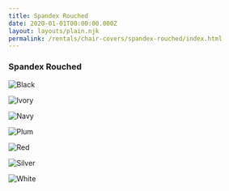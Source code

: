 ```yaml
---
title: Spandex Rouched
date: 2020-01-01T00:00:00.000Z
layout: layouts/plain.njk
permalink: /rentals/chair-covers/spandex-rouched/index.html
---
```


### Spandex Rouched

<section class="grid-container" markdown="1">

![Black](/static/img/chair-covers/01-Spandex-Rouched/Spandex-Rouched-Black-Cover.png "Black")

![Ivory](/static/img/chair-covers/01-Spandex-Rouched/Spandex-Rouched-Ivory-Cover.png "Ivory")

![Navy](/static/img/chair-covers/01-Spandex-Rouched/Spandex-Rouched-Navy-Cover.png "Navy")

![Plum](/static/img/chair-covers/01-Spandex-Rouched/Spandex-Rouched-Plum-Cover.png "Plum")

![Red](/static/img/chair-covers/01-Spandex-Rouched/Spandex-Rouched-Red-Cover.png "Red")

![Silver](/static/img/chair-covers/01-Spandex-Rouched/Spandex-Rouched-Silver-Cover.png "Silver")

![White](/static/img/chair-covers/01-Spandex-Rouched/Spandex-Rouched-White-Cover.png "White")

</section>
